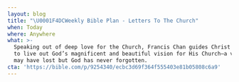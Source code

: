 ```yaml
---
layout: blog
title: "\U0001F4DCWeekly Bible Plan - Letters To The Church"
when: Today
where: Anywhere
what: >-
  Speaking out of deep love for the Church, Francis Chan guides Christ followers
  to live out God’s magnificent and beautiful vision for His Church—a vision we
  may have lost but God has never forgotten.
cta: 'https://bible.com/p/9254340/ecbc3d69f364f555403e81b05808c6a9'
---
```


